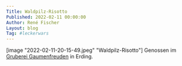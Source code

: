 ```yaml
---
Title: Waldpilz-Risotto
Published: 2022-02-11 00:00:00
Author: René Fischer
Layout: blog
Tag: #leckerwars
---
```


[image "2022-02-11-20-15-49.jpeg" "Waldpilz-Risotto"]
Genossen im [Gruberei Gaumenfreuden](https://goo.gl/maps/ymz4Zczs78GAvfuH9) in Erding.
